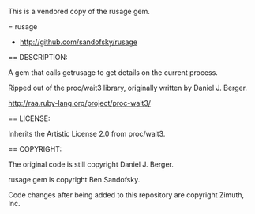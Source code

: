 This is a vendored copy of the rusage gem.


= rusage

* http://github.com/sandofsky/rusage

== DESCRIPTION:

A gem that calls getrusage to get details on the current process.

Ripped out of the proc/wait3 library, originally written by Daniel J. Berger.

http://raa.ruby-lang.org/project/proc-wait3/

== LICENSE:

Inherits the Artistic License 2.0 from proc/wait3.

== COPYRIGHT:

The original code is still copyright Daniel J. Berger.

rusage gem is copyright Ben Sandofsky.

Code changes after being added to this repository are copyright Zimuth, Inc.
